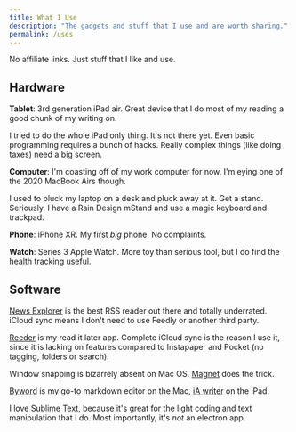```yaml
---
title: What I Use
description: "The gadgets and stuff that I use and are worth sharing." 
permalink: /uses
--- 
```


No affiliate links. Just stuff that I like and use. 

## Hardware

**Tablet**: 3rd generation iPad air. Great device that I do most of my reading a good chunk of my writing on. 

I tried to do the whole iPad only thing. It's not there yet. Even basic programming requires a bunch of hacks. Really complex things (like doing taxes) need a big screen. 

**Computer**: I'm coasting off of my work computer for now. I'm eying one of the 2020 MacBook Airs though. 

I used to pluck my laptop on a desk and pluck away at it. Get a stand. Seriously. I have a Rain Design mStand and use a magic keyboard and trackpad. 

**Phone**: iPhone XR. My first *big* phone. No complaints. 

**Watch**: Series 3 Apple Watch. More toy than serious tool, but I do find the health tracking useful. 

## Software 

[News Explorer](https://betamagic.nl/products/newsexplorer.html) is the best RSS reader out there and totally underrated. iCloud sync means I don't need to use Feedly or another third party. 

[Reeder](https://www.reederapp.com) is my read it later app. Complete iCloud sync is the reason I use it, since it is lacking on features compared to Instapaper and Pocket (no tagging, folders or search).

Window snapping is bizarrely absent on Mac OS. [Magnet](https://magnet.crowdcafe.com/) does the trick. 

[Byword](https://bywordapp.com) is my go-to markdown editor on the Mac, [iA writer](https://ia.net/writer) on the iPad.

I love [Sublime Text](https://www.sublimetext.com), because it's great for the light coding and text manipulation that I do. Most importantly, it's *not* an electron app. 


